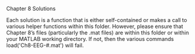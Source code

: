 Chapter 8 Solutions

Each solution is a function that is either self-contained or makes a call to various helper functions within this folder. However, please ensure that Chapter 8’s files (particularly the .mat files) are within this folder or within your MATLAB working directory. If not, then the various commands load('Ch8-EEG-#.mat') will fail.